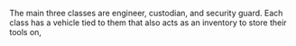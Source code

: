 The main three classes are engineer, custodian, and security guard. Each class has a vehicle tied to them that also acts as an inventory to store their tools on, 